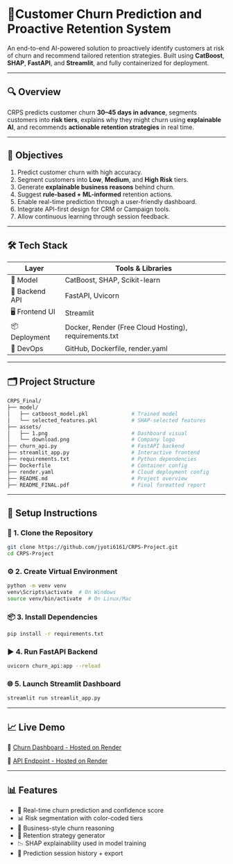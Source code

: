 

# 🧠Customer Churn Prediction and Proactive Retention System

An end-to-end AI-powered solution to proactively identify customers at risk of churn and recommend tailored retention strategies. Built using **CatBoost**, **SHAP**, **FastAPI**, and **Streamlit**, and fully containerized for deployment.

---

## 🔍 Overview

CRPS predicts customer churn **30–45 days in advance**, segments customers into **risk tiers**, explains why they might churn using **explainable AI**, and recommends **actionable retention strategies** in real time.

---

## 🎯 Objectives

1. Predict customer churn with high accuracy.
2. Segment customers into **Low**, **Medium**, and **High Risk** tiers.
3. Generate **explainable business reasons** behind churn.
4. Suggest **rule-based + ML-informed** retention actions.
5. Enable real-time prediction through a user-friendly dashboard.
6. Integrate API-first design for CRM or Campaign tools.
7. Allow continuous learning through session feedback.

---

## 🛠️ Tech Stack

| Layer           | Tools & Libraries                                     |
| --------------- | ----------------------------------------------------- |
| 🧠 Model        | CatBoost, SHAP, Scikit-learn                    |
| 🧪 Backend API  | FastAPI, Uvicorn                                      |
| 🖥️ Frontend UI | Streamlit                     |
| 📦 Deployment   | Docker, Render (Free Cloud Hosting), requirements.txt |
| 📂 DevOps       | GitHub, Dockerfile, render.yaml                       |

---

## 🗂️ Project Structure

```bash
CRPS_Final/
├── model/
│   ├── catboost_model.pkl              # Trained model
│   └── selected_features.pkl           # SHAP-selected features
├── assets/
│   ├── 1.png                           # Dashboard visual
│   └── download.png                    # Company logo
├── churn_api.py                        # FastAPI backend
├── streamlit_app.py                    # Interactive frontend
├── requirements.txt                    # Python dependencies
├── Dockerfile                          # Container config
├── render.yaml                         # Cloud deployment config
├── README.md                           # Project overview
├── README_FINAL.pdf                    # Final formatted report

```

---

## 🚀 Setup Instructions

### 🔧 1. Clone the Repository

```bash
git clone https://github.com/jyoti6161/CRPS-Project.git
cd CRPS-Project
```

### ⚙️ 2. Create Virtual Environment

```bash
python -m venv venv
venv\Scripts\activate  # On Windows
source venv/bin/activate  # On Linux/Mac
```

### 📦 3. Install Dependencies

```bash
pip install -r requirements.txt
```

### ▶️ 4. Run FastAPI Backend

```bash
uvicorn churn_api:app --reload
```

### 🌐 5. Launch Streamlit Dashboard

```bash
streamlit run streamlit_app.py
```

---

## 📈 Live Demo

🚀 [Churn Dashboard - Hosted on Render](https://crps-dashboard.onrender.com)

🧪 [API Endpoint - Hosted on Render](https://crps-api.onrender.com/predict)

---

## 📊 Features

* 🔮 Real-time churn prediction and confidence score
* 📊 Risk segmentation with color-coded tiers
* 🧾 Business-style churn reasoning
* 🎯 Retention strategy generator
* 📉 SHAP explainability used in model training
* 📂 Prediction session history + export

